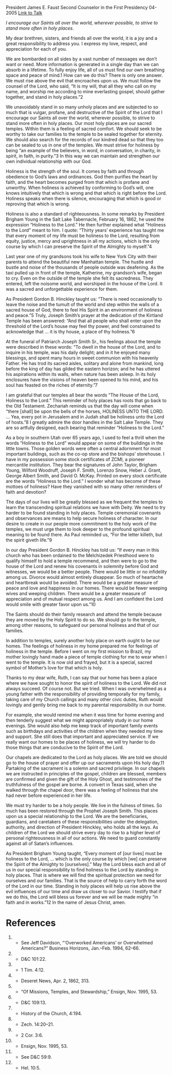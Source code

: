 President James E. Faust
Second Counselor in the First Presidency
04-2005
[Link to Talk](https://www.churchofjesuschrist.org/study/general-conference/2005/04/standing-in-holy-places?lang=eng)

_I encourage our Saints all over the world, wherever possible, to strive to stand more often in holy places._

My dear brethren, sisters, and friends all over the world, it is a joy and a great responsibility to address you. I express my love, respect, and appreciation for each of you.

We are bombarded on all sides by a vast number of messages we don’t want or need. More information is generated in a single day than we can absorb in a lifetime. To fully enjoy life, all of us must find our own breathing space and peace of mind.1 How can we do this? There is only one answer. We must rise above the evil that encroaches upon us. We must follow the counsel of the Lord, who said, “It is my will, that all they who call on my name, and worship me according to mine everlasting gospel, should gather together, and stand in holy places.”2

We unavoidably stand in so many unholy places and are subjected to so much that is vulgar, profane, and destructive of the Spirit of the Lord that I encourage our Saints all over the world, wherever possible, to strive to stand more often in holy places. Our most holy places are our sacred temples. Within them is a feeling of sacred comfort. We should seek to be worthy to take our families to the temple to be sealed together for eternity. We should also search for the records of our kindred dead so that they too can be sealed to us in one of the temples. We must strive for holiness by being “an example of the believers, in word, in conversation, in charity, in spirit, in faith, in purity.”3 In this way we can maintain and strengthen our own individual relationship with our God.

Holiness is the strength of the soul. It comes by faith and through obedience to God’s laws and ordinances. God then purifies the heart by faith, and the heart becomes purged from that which is profane and unworthy. When holiness is achieved by conforming to God’s will, one knows intuitively that which is wrong and that which is right before the Lord. Holiness speaks when there is silence, encouraging that which is good or reproving that which is wrong.

Holiness is also a standard of righteousness. In some remarks by President Brigham Young in the Salt Lake Tabernacle, February 16, 1862, he used the expression “Holiness to the Lord.” He then further explained what “Holiness to the Lord” meant to him. I quote: “Thirty years’ experience has taught me that every moment of my life must be holiness to the Lord, resulting from equity, justice, mercy and uprightness in all my actions, which is the only course by which I can preserve the Spirit of the Almighty to myself.”4

Last year one of my grandsons took his wife to New York City with their parents to attend the beautiful new Manhattan temple. The hustle and bustle and noise of the thousands of people outside was deafening. As the taxi pulled up in front of the temple, Katherine, my grandson’s wife, began to cry. Even on the outside of the temple she felt its sacredness. They entered, left the noisome world, and worshiped in the house of the Lord. It was a sacred and unforgettable experience for them.

As President Gordon B. Hinckley taught us: “There is need occasionally to leave the noise and the tumult of the world and step within the walls of a sacred house of God, there to feel His Spirit in an environment of holiness and peace.”5 Truly, Joseph Smith’s prayer at the dedication of the Kirtland Temple has been answered: “And that all people who shall enter upon the threshold of the Lord’s house may feel thy power, and feel constrained to acknowledge that … it is thy house, a place of thy holiness.”6

At the funeral of Patriarch Joseph Smith Sr., his feelings about the temple were described in these words: “To dwell in the house of the Lord, and to inquire in his temple, was his daily delight; and in it he enjoyed many blessings, and spent many hours in sweet communion with his heavenly Father. He has trod its sacred aisles, solitary and alone from mankind, long before the king of day has gilded the eastern horizon; and he has uttered his aspirations within its walls, when nature has been asleep. In its holy enclosures have the visions of heaven been opened to his mind, and his soul has feasted on the riches of eternity.”7

I am grateful that our temples all bear the words “The House of the Lord, Holiness to the Lord.” This reminder of holy places has roots that go back to the Old Testament. Zechariah reminds us that the day will come when “there [shall] be upon the bells of the horses, HOLINESS UNTO THE LORD. … Yea, every pot in Jerusalem and in Judah shall be holiness unto the Lord of hosts.”8 I greatly admire the door handles in the Salt Lake Temple. They are so artfully designed, each bearing that reminder “Holiness to the Lord.”

As a boy in southern Utah over 65 years ago, I used to feel a thrill when the words “Holiness to the Lord” would appear on some of the buildings in the little towns. Those golden words were often a central adornment for most important buildings, such as the co-op store and the bishops’ storehouse. I have in my possession some stock certificates of ZCMI, a pioneer mercantile institution. They bear the signatures of John Taylor, Brigham Young, Wilford Woodruff, Joseph F. Smith, Lorenzo Snow, Heber J. Grant, George Albert Smith, and David O. McKay. Printed on every stock certificate are the words “Holiness to the Lord.” I wonder what has become of these mottoes of holiness? Have they vanished with so many other reminders of faith and devotion?

The days of our lives will be greatly blessed as we frequent the temples to learn the transcending spiritual relations we have with Deity. We need to try harder to be found standing in holy places. Temple ceremonial covenants and observances are means to help secure holiness of character. In our desire to create in our people more commitment to the holy work of the temples, we must urge them to look deeper to the profound spiritual meaning to be found there. As Paul reminded us, “For the letter killeth, but the spirit giveth life.”9

In our day President Gordon B. Hinckley has told us: “If every man in this church who has been ordained to the Melchizedek Priesthood were to qualify himself to hold a temple recommend, and then were to go to the house of the Lord and renew his covenants in solemnity before God and witnesses, we would be a better people. There would be little or no infidelity among us. Divorce would almost entirely disappear. So much of heartache and heartbreak would be avoided. There would be a greater measure of peace and love and happiness in our homes. There would be fewer weeping wives and weeping children. There would be a greater measure of appreciation and of mutual respect among us. And I am confident the Lord would smile with greater favor upon us.”10

The Saints should do their family research and attend the temple because they are moved by the Holy Spirit to do so. We should go to the temple, among other reasons, to safeguard our personal holiness and that of our families.

In addition to temples, surely another holy place on earth ought to be our homes. The feelings of holiness in my home prepared me for feelings of holiness in the temple. Before I went on my first mission to Brazil, my mother lovingly hand made a piece of temple clothing for me to wear when I went to the temple. It is now old and frayed, but it is a special, sacred symbol of Mother’s love for that which is holy.

Thanks to my dear wife, Ruth, I can say that our home has been a place where we have sought to honor the spirit of holiness to the Lord. We did not always succeed. Of course not. But we tried. When I was overwhelmed as a young father with the responsibility of providing temporally for my family, taking care of my Church callings and many other civic duties, Ruth would lovingly and gently bring me back to my parental responsibility in our home.

For example, she would remind me when it was time for home evening and then tenderly suggest what we might appropriately study in our home evenings. She would also help me keep track of important family events such as birthdays and activities of the children when they needed my time and support. She still does that important and appreciated service. If we really want our homes to be places of holiness, we will try harder to do those things that are conducive to the Spirit of the Lord.

Our chapels are dedicated to the Lord as holy places. We are told we should go to the house of prayer and offer up our sacraments upon His holy day.11 Partaking of the sacrament is a solemn and sacred privilege. In our chapels we are instructed in principles of the gospel, children are blessed, members are confirmed and given the gift of the Holy Ghost, and testimonies of the truthfulness of the gospel are borne. A convert in Texas said, when she walked through the chapel door, there was a feeling of holiness that she had never before experienced in her life.

We must try harder to be a holy people. We live in the fulness of times. So much has been restored through the Prophet Joseph Smith. This places upon us a special relationship to the Lord. We are the beneficiaries, guardians, and caretakers of these responsibilities under the delegation, authority, and direction of President Hinckley, who holds all the keys. As children of the Lord we should strive every day to rise to a higher level of personal righteousness in all of our actions. We need to guard constantly against all of Satan’s influences.

As President Brigham Young taught, “Every moment of [our lives] must be holiness to the Lord, … which is the only course by which [we] can preserve the Spirit of the Almighty to [ourselves].” May the Lord bless each and all of us in our special responsibility to find holiness to the Lord by standing in holy places. That is where we will find the spiritual protection we need for ourselves and our families. That is the source of help to carry forth the word of the Lord in our time. Standing in holy places will help us rise above the evil influences of our time and draw us closer to our Savior. I testify that if we do this, the Lord will bless us forever and we will be made mighty “in faith and in works.”12 In the name of Jesus Christ, amen.

# References
1. - See Jeff Davidson, “‘Overworked Americans’ or Overwhelmed Americans?” Business Horizons, Jan.–Feb. 1994, 62–66.
2. - D&C 101:22.
3. - 1 Tim. 4:12.
4. - Deseret News, Apr. 2, 1862, 313.
5. - “Of Missions, Temples, and Stewardship,” Ensign, Nov. 1995, 53.
6. - D&C 109:13.
7. - History of the Church, 4:194.
8. - Zech. 14:20–21.
9. - 2 Cor. 3:6.
10. - Ensign, Nov. 1995, 53.
11. - See D&C 59:9.
12. - Hel. 10:5.